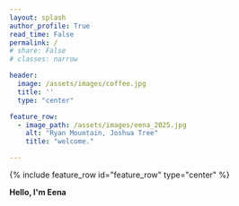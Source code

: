 ```yaml
---
layout: splash
author_profile: True
read_time: False
permalink: /
# share: False
# classes: narrow

header:
  image: /assets/images/coffee.jpg
  title: ''  
  type: "center"

feature_row:
  - image_path: /assets/images/eena_2025.jpg
    alt: "Ryan Mountain, Joshua Tree"
    title: "welcome."

---
```

<a name="about"></a>
{% include feature_row id="feature_row" type="center" %}

**Hello, I'm Eena**

